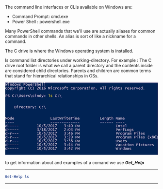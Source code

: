 The command line interfaces or CLIs available on Windows are: 

+ Command Prompt: cmd.exe
+ Power Shell   : powershell.exe

 Many PowerShell commands that we'll use are actually aliases for common commands in other shells. An alias is sort of like a nickname for a command.

The C drive is where the Windows operating system is installed.

ls command list directories under working-directory. For example : The C drive root folder is what we call a parent directory and the contents inside are considered child directories. Parents and children are common terms that stand for hierarchical relationships in OSs. 

![ls_command](images/ls_command.png)

to get information about and examples of a comand we use ***Get_Help <command>***

***
```PowerShell
Get-Help ls 
```
***



